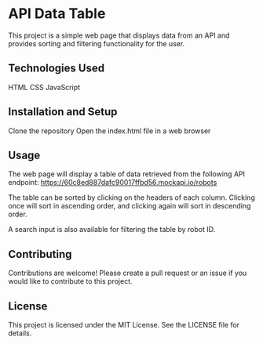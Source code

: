# API Data Table
This project is a simple web page that displays data from an API and provides sorting and filtering functionality for the user.

## Technologies Used
HTML
CSS
JavaScript

## Installation and Setup
Clone the repository
Open the index.html file in a web browser

## Usage
The web page will display a table of data retrieved from the following API endpoint:
https://60c8ed887dafc90017ffbd56.mockapi.io/robots

The table can be sorted by clicking on the headers of each column. Clicking once will sort in ascending order, and clicking again will sort in descending order.

A search input is also available for filtering the table by robot ID.

## Contributing

Contributions are welcome! Please create a pull request or an issue if you would like to contribute to this project.

## License
This project is licensed under the MIT License. See the LICENSE file for details.
